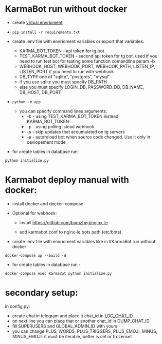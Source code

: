 # KarmaBot run without docker

* create [virtual envrioment](https://docs.python.org/3/tutorial/venv.html)

* ```pip install -r requirements.txt```

* create .env file with envrioment variables or export that variables:
  * KARMA_BOT_TOKEN - api token for tg bot
  * TEST_KARMA_BOT_TOKEN - second api token for tg bot. used if you need to run test bot for testing some function comandline param -b
  * WEBHOOK_HOST, WEBHOOK_PORT, WEBHOOK_PATH, LISTEN_IP, LISTEN_PORT if you need to run with webhook
  * DB_TYPE one of "sqlite", "postgres", "mysql"
  * if you use sqlite you must specify DB_PATH 
  * else you must specify LOGIN_DB, PASSWORD_DB, DB_NAME, DB_HOST, DB_PORT

* ```python -m app```

  * you can specify command lines arguments:
    * -b - using TEST_KARMA_BOT_TOKEN instead KARMA_BOT_TOKEN
    * -p - using polling istead webhook
    * -s - skip updates that accumulated on tg servers
    * -a - autoreload bot when source code changed. Use it only in devlopement mode

* for create tables in database run:

```python initialize.py```

# Karmabot deploy manual with docker:

* install docker and docker-compose

* Optional for webhook:

  * install https://github.com/bomzheg/nginx-le

  * add karmabot.conf to nginx-le bots path (etc/bots)
  
* create .env file with envrioment variables like in #KarmaBot run without docker
  

```docker-compose up --build -d```

* for  create tables in database run :

```docker-compose exec KarmaBot python initialize.py```


# secondary setup:
in config.py:
* create chat in telegram and place it chat_id in [LOG_CHAT_ID](https://github.com/bomzheg/KarmaBot/blob/d5dcf3f6faead1b1b277143857ea9cdc6a872257/app/config.py#L48)
* on next line you can place that or another chat_id in DUMP_CHAT_ID
* fill SUPERUSERS and GLOBAL_ADMIN_ID with yours
* you can change PLUS_WORDS, PLUS_TRIGGERS, PLUS_EMOJI, MINUS, MINUS_EMOJI. 
it must be iterable, better is set or frozenset
